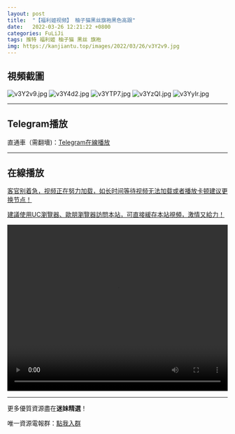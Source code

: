 ```yaml
---
layout: post
title:  "【福利姬视频】 柚子猫黑丝旗袍黑色高跟"
date:   2022-03-26 12:21:22 +0800
categories: FuLiJi
tags: 推特 福利姬 柚子猫 黑丝 旗袍
img: https://kanjiantu.top/images/2022/03/26/v3Y2v9.jpg
---
```



## 視頻截圖

![v3Y2v9.jpg](https://kanjiantu.top/images/2022/03/26/v3Y2v9.jpg)
![v3Y4d2.jpg](https://kanjiantu.top/images/2022/03/26/v3Y4d2.jpg)
![v3YTP7.jpg](https://kanjiantu.top/images/2022/03/26/v3YTP7.jpg)
![v3YzQI.jpg](https://kanjiantu.top/images/2022/03/26/v3YzQI.jpg)
![v3YyIr.jpg](https://kanjiantu.top/images/2022/03/26/v3YyIr.jpg)

* * *
## Telegram播放

直通車（需翻墻)：[Telegram在線播放](https://t.me/mimeijingxuan/382)

* * *
## 在線播放
<u>客官别着急，视频正在努力加载，如长时间等待视频无法加载或者播放卡顿建议更换节点！</u>

<u>建議使用UC瀏覽器、歐朋瀏覽器訪問本站，可直接緩存本站視頻，激情又給力！</u>
<center><video src="https://publer.io/uploads/tmp/1648232215-24441-0090-4446/ec584b3a8348dd061d58212a9536f8a7.mp4" width="100%" height="380px" controls="controls"></video></center>


* * *
更多優質資源盡在**迷妹精選**！

唯一資源電報群：[點我入群](https://t.me/mimeijingxuan)


